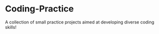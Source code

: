 # Coding-Practice
A collection of small practice projects aimed at developing diverse coding skills!
